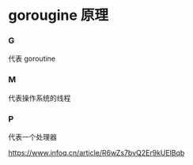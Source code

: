 # gorougine 原理

### G

代表 goroutine

### M

代表操作系统的线程

### P

代表一个处理器



https://www.infoq.cn/article/R6wZs7bvQ2Er9kUElBqb

